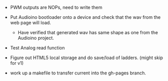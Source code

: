 
- PWM outputs are NOPs, need to write them
- Put Audioino bootloader onto a device and check that the wav from the web page will load.
  - Have verified that generated wav has same shape as one from the Audioino project.
- Test Analog read function
- Figure out HTML5 local storage and do save/load of ladders. (might skip for v1)

- work up a makefile to transfer current into the gh-pages branch.

